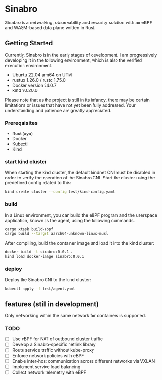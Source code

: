 # Sinabro

Sinabro is a networking, observability and security solution with an eBPF and WASM-based data plane written in Rust.

## Getting Started

Currently, Sinabro is in the early stages of development. I am progressively developing it in the following environment, which is also the verified execution environment.

- Ubuntu 22.04 arm64 on UTM
- rustup 1.26.0 / rustc 1.75.0
- Docker version 24.0.7
- kind v0.20.0

Please note that as the project is still in its infancy, there may be certain limitations or issues that have not yet been fully addressed. Your understanding and patience are greatly appreciated.

### Prerequisites

- Rust (aya)
- Docker
- Kubectl
- Kind

### start kind cluster

When starting the kind cluster, the default kindnet CNI must be disabled in order to verify the operation of the Sinabro CNI. Start the cluster using the predefined config related to this:

```bash
kind create cluster --config test/kind-config.yaml
```

### build

In a Linux environment, you can build the eBPF program and the userspace application, known as the agent, using the following commands.

```bash
cargo xtask build-ebpf
cargo build --target aarch64-unknown-linux-musl
```

After compiling, build the container image and load it into the kind cluster:

```bash
docker build -t sinabro:0.0.1 .
kind load docker-image sinabro:0.0.1
```

### deploy

Deploy the Sinabro CNI to the kind cluster:

```bash
kubectl apply -f test/agent.yaml
```

## features (still in development)

Only networking within the same network for containers is supported.

### TODO

- [ ] Use eBPF for NAT of outbound cluster traffic
- [ ] Develop a Sinabro-specific netlink library
- [ ] Route service traffic without kube-proxy
- [ ] Enforce network policies with eBPF
- [ ] Enable inter-host communication across different networks via VXLAN
- [ ] Implement service load balancing
- [ ] Collect network telemetry with eBPF
